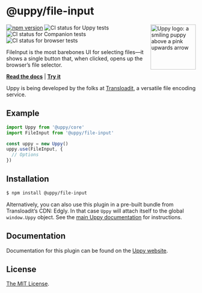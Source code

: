 # @uppy/file-input

<img src="https://uppy.io/img/logo.svg" width="120" alt="Uppy logo: a smiling puppy above a pink upwards arrow" align="right">

[![npm version](https://img.shields.io/npm/v/@uppy/file-input.svg?style=flat-square)](https://www.npmjs.com/package/@uppy/file-input)
![CI status for Uppy tests](https://github.com/transloadit/uppy/workflows/Tests/badge.svg)
![CI status for Companion tests](https://github.com/transloadit/uppy/workflows/Companion/badge.svg)
![CI status for browser tests](https://github.com/transloadit/uppy/workflows/End-to-end%20tests/badge.svg)

FileInput is the most barebones UI for selecting files—it shows a single button that, when clicked, opens up the browser’s file selector.

**[Read the docs](https://uppy.io/docs/fileinput)** | **[Try it](https://uppy.io/examples/xhrupload/)**

Uppy is being developed by the folks at [Transloadit](https://transloadit.com), a versatile file encoding service.

## Example

```js
import Uppy from '@uppy/core'
import FileInput from '@uppy/file-input'

const uppy = new Uppy()
uppy.use(FileInput, {
  // Options
})
```

## Installation

```bash
$ npm install @uppy/file-input
```

Alternatively, you can also use this plugin in a pre-built bundle from Transloadit’s CDN: Edgly. In that case `Uppy` will attach itself to the global `window.Uppy` object. See the [main Uppy documentation](https://uppy.io/docs/#Installation) for instructions.

## Documentation

Documentation for this plugin can be found on the [Uppy website](https://uppy.io/docs/fileinput).

## License

[The MIT License](./LICENSE).
